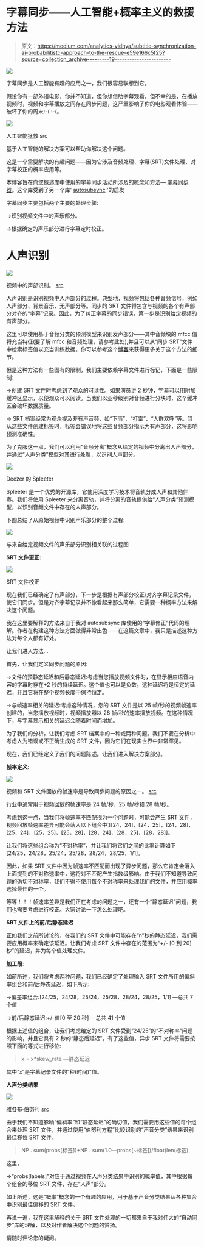 # 字幕同步——人工智能+概率主义的救援方法

> 原文：<https://medium.com/analytics-vidhya/subtitle-synchronization-ai-probabilitistc-approach-to-the-rescue-e59e166c5f25?source=collection_archive---------19----------------------->

![](img/dc63c1f1c7caa6c03d1a111e8afcfca9.png)

字幕同步是人工智能有趣的应用之一，我们很容易联想到它。

假设你有一部外语电影，你并不知道，但你想借助字幕观看。但不幸的是，在播放视频时，视频和字幕播放之间存在同步问题，这严重影响了你的电影观看体验——破坏了你的周末:-( :-(。

![](img/8cd4dcae51d23608ea53d630ff645d93.png)

人工智能拯救 src

基于人工智能的解决方案可以帮助你解决这个问题。

这是一个需要解决的有趣问题——因为它涉及音频处理、字幕(SRT)文件处理、对字幕校正的概率应用等。

本博客旨在向您概述库中使用的字幕同步活动所涉及的概念和方法— [字幕同步器](https://github.com/Subtitle-Synchronizer/SubtitleSynchronizer)。这个库受到了另一个库' [autosubsync](https://github.com/oseiskar/autosubsync) '的启发

字幕同步主要包括两个主要的处理步骤:

→识别视频文件中的声乐部分。

→根据确定的声乐部分进行字幕定时校正。

# **人声识别**

![](img/4218b1cc4c999008b22fa55b644efee2.png)

视频中的声部识别。 [src](https://www.google.com/url?sa=i&url=https%3A%2F%2Fwww.youtube.com%2Fwatch%3Fv%3Ds_LmC-ynqGM&psig=AOvVaw03hZSWnHO10HO1MfziwmsZ&ust=1590525735005000&source=images&cd=vfe&ved=0CAIQjRxqFwoTCJiYrKPwz-kCFQAAAAAdAAAAABAD)

人声识别是识别视频中人声部分的过程。典型地，视频将包括各种音频信号，例如人声部分、背景音乐、无声部分等。同步的 SRT 文件将包含与视频的各个有声部分对齐的“字幕”记录。因此，为了纠正字幕的同步错误，第一步是识别给定视频的有声部分。

这里可以使用基于音频分类的预测模型来识别发声部分——其中音频块的 mfcc 值将充当特征(要了解 mfcc 和音频处理，请参考此处),并且可以从“同步 SRT”文件中检索标签值以充当训练数据。你可以参考这个[博客](https://albertosabater.github.io/Automatic-Subtitle-Synchronization/)来获得更多关于这个方法的细节。

但是这种方法有一些固有的限制，我们主要依赖字幕文件进行标记，下面是一些限制:

→创建 SRT 文件时考虑到了观众的可读性。如果演员讲 2 秒钟，字幕可以用附加缓冲区显示，以便观众可以阅读。当我们以亚秒级别对音频进行分块时，这个缓冲区会破坏数据质量。

→ SRT 档案经常为观众提及非有声音频，如“下雨”、“打雷”、“人群欢呼”等。当从这些文件创建标签时，标签会错误地将这些音频部分指示为有声部分，这将影响预测准确性。

为了克服这一点，我们可以利用“音频分离”概念从给定的视频中分离出人声部分，并通过“人声分类”模型对其进行处理，以识别人声部分。

![](img/0a7558dd8d458adaadcd965b25d583bc.png)

Deezer 的 Spleeter

Spleeter 是一个优秀的开源库，它使用深度学习技术将音轨分成人声和其他伴奏。我们将使用 Spleeter 来分离音轨，并将分离的音轨提供给“人声分类”预测模型，以识别音频文件中存在的人声部分。

下图总结了从原始视频中识别声乐部分的整个过程:

![](img/e00ddcfed2cbaa31148ae99a6168f928.png)

与来自给定视频文件的声乐部分识别相关联的过程图

**SRT 文件更正:**

![](img/86912145006ee978b65fbf688dd0b1e1.png)

SRT 文件校正

现在我们已经确定了有声部分，下一步是根据有声部分校正/对齐字幕记录文件，使它们同步。但是对齐字幕记录并不像看起来那么简单，它需要一种概率方法来解决这个问题。

我在这里要解释的方法来自于我对 autosubsync 库使用的“字幕修正”代码的理解。作者在构建这种方法方面做得非常出色——在这篇文章中，我只是描述这种方法对每个人都有好处。

让我们进入方法…

首先，让我们定义同步问题的原因:

→文件的预静态延迟和后静态延迟:考虑当您播放视频文件时，在显示相应语音内容的字幕时存在+2 秒的持续延迟。这个值也可以是负数。这种延迟将是恒定的延迟，并且它将在整个视频长度中保持恒定。

→与帧速率相关的延迟:考虑这种情况，您的 SRT 文件是以 25 帧/秒的视频帧速率创建的，当您播放视频时，视频播放器以 28 帧/秒的速率播放视频。在这种情况下，与字幕显示相关的延迟会随着时间而增加。

为了我们的分析，让我们考虑 SRT 档案中的一种或两种问题。我们不要在分析中考虑人为错误或不正确生成的 SRT 文件，因为它们在现实世界中非常罕见。

现在，我们已经定义了我们的问题陈述。让我们进入解决方案部分。

**帧率定义:**

![](img/a6c1052be178f81523e635015af61345.png)

视频和 SRT 文件回放的帧速率是导致同步问题的原因之一。 [src](https://www.google.com/url?sa=i&url=https%3A%2F%2Fwww.techradar.com%2Fau%2Fnews%2Fhfr-explained-high-frame-rate-is-coming-to-tvs-heres-what-you-need-to-know&psig=AOvVaw2pNhdzwfcHkiYZx96Vjjeb&ust=1590526083670000&source=images&cd=vfe&ved=0CAIQjRxqFwoTCIDToMjxz-kCFQAAAAAdAAAAABAI)

行业中通常用于视频回放的帧速率是 24 帧/秒、25 帧/秒和 28 帧/秒。

考虑到这一点，当我们将帧速率不匹配视为一个问题时，可能会产生 SRT 文件，视频回放帧速率差异可能会落入以下组合中:[[24，24]，[24，25]，[24，28]，[25，24]，[25，25]，[25，28]，[28，24]，[28，25]，[28，28]]。

让我们将这些组合称为“不对称率”，并让我们将它们之间的比率计算如下[24/25，24/28，25/24，25/28，28/24，28/25，1/1]。

因此，如果 SRT 文件中因为帧速率不匹配而出现了异步问题，那么它肯定会落入上面提到的不对称速率中，这将对不匹配产生指数级影响。由于我们不知道导致问题的确切不对称率，我们不得不使用每个不对称率来处理我们的文件，并应用概率选择最佳的一个。

等等！！！帧速率差异是我们正在考虑的问题之一，还有一个“静态延迟”问题，我们也需要考虑进行校正。大家讨论一下怎么处理吧。

**SRT 文件上的前/后静态延迟**

正如我们之前所讨论的，在我们的 SRT 文件中可能存在“n”秒的静态延迟，我们需要应用概率来确定该延迟。让我们考虑 SRT 文件中存在的范围为“+/- [0 到 20]秒”的延迟，并为每个值处理文件。

**加工段:**

如前所述，我们将考虑两种问题，我们已经确定了处理输入 SRT 文件所用的偏斜率组合和前/后静态延迟，如下所示:

→偏差率组合:[24/25，24/28，25/24，25/28，28/24，28/25，1/1] —总共 7 个值

→前/后静态延迟:+/-值[0 至 20 秒] —总共 41 个值

根据上述值的组合，让我们考虑给定的 SRT 文件受到“24/25”的“不对称率”问题的影响，并且它具有 2 秒的“静态后延迟”。有了这些值，异步 SRT 文件将需要按照下面的等式进行移位:

> x = x*skew_rate —静态延迟

其中“x”是字幕记录文件的“秒(时间)”值。

**人声分类结果**

![](img/786e815b09c7253e87cc795bcee4fc8f.png)

雅各布·伯努利 [src](https://www.google.com/url?sa=i&url=https%3A%2F%2Fwww.britannica.com%2Fbiography%2FJakob-Bernoulli&psig=AOvVaw20oLfvifVfEFvfyK2u2sEU&ust=1590526384299000&source=images&cd=vfe&ved=0CAIQjRxqFwoTCOjAt9zyz-kCFQAAAAAdAAAAABAF)

由于我们不知道影响“偏斜率”和“静态延迟”的确切值，我们需要用这些值的每个组合来处理 SRT 文件，并通过使用“伯努利方程”比较识别的“声音分类”结果来识别最佳移位 SRT 文件。

> NP . sum(probs[标签])+NP . sum(1.0—probs[~标签])/float(len(标签)

这里，

→“probs[labels]”对应于通过视频在人声分类结果中识别的概率值，其中根据每个组合的移位 SRT 文件，存在“人声”部分。

如上所述，这是“概率”概念的一个有趣的应用，用于基于声音分类结果从各种集合中识别最佳偏移的 SRT 文件。

再说一遍，我在这里解释的关于 SRT 文件处理的一切都来自于我对伟大的“自动同步”库的理解，以及对作者解决这个问题的赞扬。

请随时评论您的疑问。